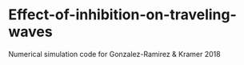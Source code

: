 # Effect-of-inhibition-on-traveling-waves
Numerical simulation code for Gonzalez-Ramirez &amp; Kramer 2018
